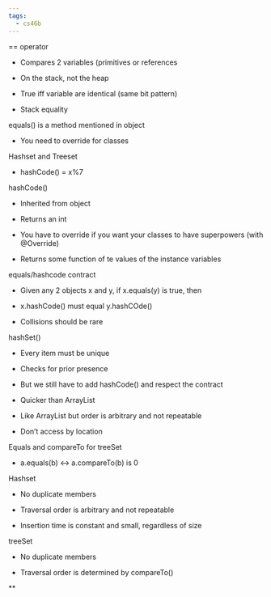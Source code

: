 ```yaml
---
tags:
  - cs46b
---
```

== operator

- Compares 2 variables (primitives or references
    
- On the stack, not the heap
    

- True iff variable are identical (same bit pattern)
    

- Stack equality
    

  

equals() is a method mentioned in object

- You need to override for classes
    

  

Hashset and Treeset

- hashCode() = x%7
    

  

hashCode()

- Inherited from object
    
- Returns an int
    
- You have to override if you want your classes to have superpowers (with @Override)
    
- Returns some function of te values of the instance variables
    

  

equals/hashcode contract

- Given any 2 objects x and y, if x.equals(y) is true, then
    

- x.hashCode() must equal y.hashCOde()
    
- Collisions should be rare
    

  

hashSet()

- Every item must be unique
    
- Checks for prior presence
    
- But we still have to add hashCode() and respect the contract
    
- Quicker than ArrayList
    
- Like ArrayList but order is arbitrary and not repeatable
    
- Don’t access by location
    

  

Equals and compareTo for treeSet

- a.equals(b) <-> a.compareTo(b) is 0
    

  

Hashset

- No duplicate members
    
- Traversal order is arbitrary and not repeatable
    
- Insertion time is constant and small, regardless of size
    

  

treeSet

- No duplicate members
    
- Traversal order is determined by compareTo()
    

**